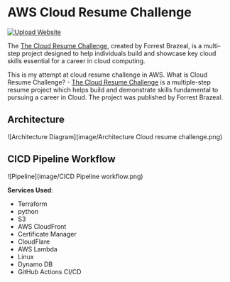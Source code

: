 # AWS Cloud Resume Challenge
[![Upload Website](https://github.com/rishabkumar7/aws-cloud-resume-challenge/actions/workflows/front-end-CICD.yml/badge.svg)](https://github.com/rishabkumar7/aws-cloud-resume-challenge/actions/workflows/front-end-CICD.yml)


The [The Cloud Resume Challenge](https://cloudresumechallenge.dev/), created by Forrest Brazeal, is a multi-step project designed to help individuals build and showcase key cloud skills essential for a career in cloud computing.


This is my attempt at cloud resume challenge in AWS.
What is Cloud Resume Challenge? - [The Cloud Resume Challenge](https://cloudresumechallenge.dev/) is a multiple-step resume project which helps build and demonstrate skills fundamental to pursuing a career in Cloud. The project was published by Forrest Brazeal.

## Architecture

![Architecture Diagram](image/Architecture Cloud resume challenge.png)

## CICD Pipeline Workflow

![Pipeline](image/CICD Pipeline workflow.png)


**Services Used**:

- Terraform
- python
- S3
- AWS CloudFront
- Certificate Manager
- CloudFlare
- AWS Lambda
- Linux
- Dynamo DB
- GitHub Actions CI/CD



